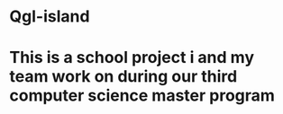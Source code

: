 # Qgl-island 

# This is a school project i and my team work on during our third computer science master program
